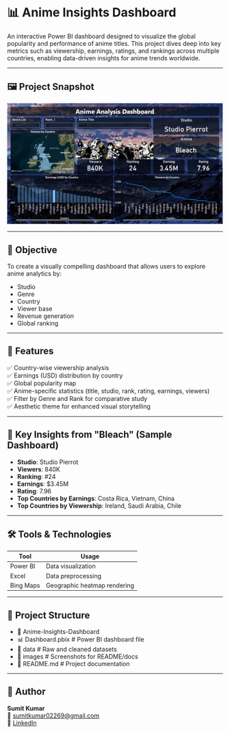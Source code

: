 # 📊 Anime Insights Dashboard

An interactive Power BI dashboard designed to visualize the global popularity and performance of anime titles. This project dives deep into key metrics such as viewership, earnings, ratings, and rankings across multiple countries, enabling data-driven insights for anime trends worldwide.

---

## 🖼️ Project Snapshot

![Anime Analysis Dashboard](https://github.com/Sumit-Data-Analyst/anime-insights-dashboard/blob/main/2.PNG)

---

## 🎯 Objective

To create a visually compelling dashboard that allows users to explore anime analytics by:
- Studio
- Genre
- Country
- Viewer base
- Revenue generation
- Global ranking

---

## 📌 Features

✅ Country-wise viewership analysis  
✅ Earnings (USD) distribution by country  
✅ Global popularity map  
✅ Anime-specific statistics (title, studio, rank, rating, earnings, viewers)  
✅ Filter by Genre and Rank for comparative study  
✅ Aesthetic theme for enhanced visual storytelling  

---

## 🧠 Key Insights from "Bleach" (Sample Dashboard)

- **Studio**: Studio Pierrot  
- **Viewers**: 840K  
- **Ranking**: #24  
- **Earnings**: $3.45M  
- **Rating**: 7.96  
- **Top Countries by Earnings**: Costa Rica, Vietnam, China  
- **Top Countries by Viewership**: Ireland, Saudi Arabia, Chile  

---

## 🛠️ Tools & Technologies

| Tool        | Usage                        |
|-------------|------------------------------|
| Power BI    | Data visualization           |
| Excel       | Data preprocessing           |
| Bing Maps   | Geographic heatmap rendering |

---

## 📂 Project Structure

- 📁 Anime-Insights-Dashboard
- 📊 Dashboard.pbix # Power BI dashboard file
- 📁 data # Raw and cleaned datasets
- 📁 images # Screenshots for README/docs
- 📄 README.md # Project documentation

---

## 👤 Author

**Sumit Kumar**  
📧 [sumitkumar02269@gmail.com](mailto:sumitkumar02269@gmail.com)  
🔗 [LinkedIn](https://www.linkedin.com/in/sumit-kumar-24b264330) 
